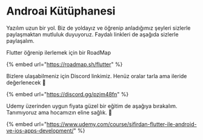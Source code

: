 # Androai Kütüphanesi

Yazılım uzun bir yol. Biz de yoldayız ve öğrenip anladığımız şeyleri sizlerle paylaşmaktan mutluluk duyuyoruz. Faydalı linkleri de aşağıda sizlerle paylaşalım.

Flutter öğrenip ilerlemek için bir RoadMap

{% embed url="https://roadmap.sh/flutter" %}

Bizlere ulaşabilmeniz için Discord linkimiz. Henüz oralar tarla ama ileride değerlenecek :tada:

{% embed url="https://discord.gg/pzjm48fn" %}

Udemy üzerinden uygun fiyata güzel bir eğitim de aşağıya bırakalım. Tanımıyoruz ama hocamızın eline sağlık. :clap:

{% embed url="https://www.udemy.com/course/sifirdan-flutter-ile-android-ve-ios-apps-development/" %}

